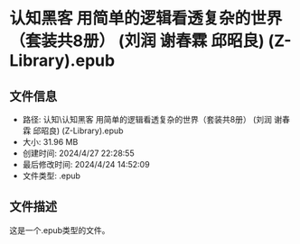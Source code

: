 ﻿# 认知黑客 用简单的逻辑看透复杂的世界（套装共8册） (刘润  谢春霖  邱昭良) (Z-Library).epub

## 文件信息
- 路径: 认知\认知黑客 用简单的逻辑看透复杂的世界（套装共8册） (刘润  谢春霖  邱昭良) (Z-Library).epub
- 大小: 31.96 MB
- 创建时间: 2024/4/27 22:28:55
- 最后修改时间: 2024/4/24 14:52:09
- 文件类型: .epub

## 文件描述
这是一个.epub类型的文件。

